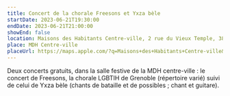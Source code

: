```yaml
---
title: Concert de la chorale Freesons et Yxza bèle
startDate: 2023-06-21T19:30:00
endDate: 2023-06-21T21:00:00
showEnd: false
location: Maisons des Habitants Centre-ville, 2 rue du Vieux Temple, 38000 Grenoble
place: MDH Centre-ville
placeUrl: https://maps.apple.com/?q=Maisons+des+Habitants+Centre-ville&sll=45.18,5.73&address=2+rue+du+Vieux+Temple+38000+Grenoble
---
```


Deux concerts gratuits, dans la salle festive de la MDH centre-ville : le concert de Freesons, la chorale LGBTIH de Grenoble (répertoire varié) suivi de celui de Yxza bèle (chants de bataille et de possibles ; chant et guitare).
